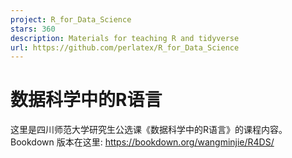 ```yaml
---
project: R_for_Data_Science
stars: 360
description: Materials for teaching R and tidyverse
url: https://github.com/perlatex/R_for_Data_Science
---
```


数据科学中的R语言
=========

这里是四川师范大学研究生公选课《数据科学中的R语言》的课程内容。Bookdown 版本在这里: https://bookdown.org/wangminjie/R4DS/
